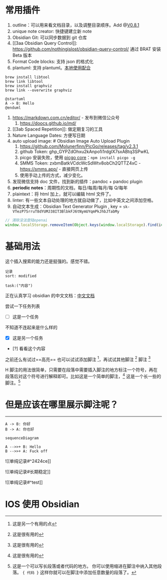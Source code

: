 # 常用插件
1. outline：可以用来看文档目录，以及调整目录顺序。Add @[V0.8.1](https://forum.obsidian.md/t/obsidian-release-v0-8-1/3487)
2. unique note creator: 快捷键建立新 note
3. Obsidian Git: 可以同步数据到 git 仓库
4. [[3aa Obsidian Query Control]]: https://github.com/nothingislost/obsidian-query-control/ 通过 BRAT 安装 Beta 版本
5. Format Code blocks: 支持 json 的格式化
6. plantuml: 支持 plantuml。[本地使用配合](https://plantuml.com/zh/download) 
```shell
brew install libtool 
brew link libtool 
brew install graphviz 
brew link --overwrite graphviz
```

```plantuml
@startuml
A -> B: Hello
@enduml
```
1. https://markdown.com.cn/editor/ - 发布到微信公众号
	1. https://doocs.github.io/md/
2. [[3ab Spaced Repetition]]: 做定期复习的工具
3. Nature Language Dates: 方便写日期
4. auto upload image: # Obsidian Image Auto Upload Plugin
	1. https://github.com/Molunerfinn/PicGo/releases/tag/v2.3.1
	2. github Token: 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
	3. picgo 安装失败，使用 [picgo core](https://picgo.github.io/PicGo-Core-Doc/zh/guide/getting-started.html#%E5%85%A8%E5%B1%80%E5%AE%89%E8%A3%85)：`npm install picgo -g`
	4. SMMS Token: zxbmBatkVCdcWcSdWtv8obCh2QTTZ4xC  - https://smms.app/ - 直接网页上传
	5. 使用手动上传的方式，减少变化。
5. 发现微信支持 doc 文件，找到新的插件：pandoc + pandoc plugin
6. **periodic notes**：周期性的文档，每日/每周/每月/每 Q/每年
7. plaintext：将 html 加上，就可以编辑 html 文件了。
8. linter: 有一些文本自动处理的地方就自动做了，比如中英文之间添加空格。
9. 自动文本生成：Obsidian Text Generator Plugin , key = `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`
```javascript
// 清除没法登陆openai
window.localStorage.removeItem(Object.keys(window.localStorage).find(i=>i.startsWith('@@auth0spajs')))
```

# 基础用法


这个插入搜索的能力还是挺强的。感觉不错。
```query
记录
sort: modified
```


```query
task:("内容")
```
正在认真学习 obsidian 的中文文档：[中文文档](https://publish.obsidian.md/help-zh/%E6%8F%92%E4%BB%B6/%E6%90%9C%E7%B4%A2)

尝试一下任务列表
- [ ] 这是一个任务

不知道不连起来是什么样的
- [x] 这是另一个任务
- [?] 看看这个内容

之前还么有试过==高亮==
也可以试试添加脚注 [^脚注 1]，再试试其他脚注 [^1]
脚注 [^1]
[^1]: 这是很有用的
[^脚注 1]: 这是另一个有用的点


H 脚注的用法很简单，只需要在段落中需要插入脚注的地方标注一个符号，再在段落后对这个符号进行解释即可。比如这是一个简单的脚注，[^1] 这是一个长一些的脚注。[^长脚注] 
[^1]: 很有用！ 
[^长脚注]: 这是一个可以写长段落或者代码的地方。 你可以使用缩进在脚注中纳入其他段落。 `{ 代码 }` 这样你就可以在脚注中添加任意数量的段落了。


# 但是应该在哪里展示脚注呢？





---

```plantuml
A -> B: 你好
B -> A: 你也好
```


```mermaid
sequenceDiagram

A -->>+ B: Hello
B -->>+ A: Fuck off
```


![[单纯记录#^2424ce]]

![[单纯记录#长期稳定]]


![[单纯记录#^test]]


# IOS 使用 Obsidian
[](https://gist.github.com/DannyQuah/f686c0e43b741468e12515cd79017489) 

